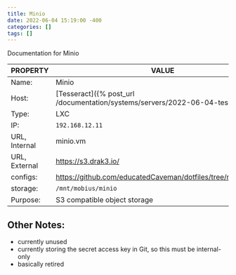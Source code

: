```yaml
---
title: Minio
date: 2022-06-04 15:19:00 -400
categories: []
tags: []
---
```


Documentation for Minio

| PROPERTY      | VALUE                                                                           |
| ------------- | ------------------------------------------------------------------------------- |
| Name:         | Minio                                                                           |
| Host:         | [Tesseract]({% post_url /documentation/systems/servers/2022-06-04-tesseract %}) |
| Type:         | LXC                                                                             |
| IP:           | `192.168.12.11`                                                                 |
| URL, Internal | minio.vm                                                                        |
| URL, External | https://s3.drak3.io/                                                            |
| configs:      | https://github.com/educatedCaveman/dotfiles/tree/master/minio                   |
| storage:      | `/mnt/mobius/minio`                                                             |
| Purpose:      | S3 compatible object storage                                                    |

## Other Notes:

- currently unused
- currently storing the secret access key in Git, so this must be internal-only
- basically retired
